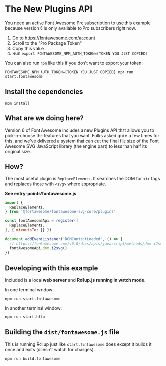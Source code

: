 # The New Plugins API

You need an active Font Awesome Pro subscription to use this example because version 6 is
only available to Pro subscribers right now.

1. Go to https://fontawesome.com/account
1. Scroll to the "Pro Package Token"
1. Copy this value
1. Run `export FONTAWESOME_NPM_AUTH_TOKEN=[TOKEN YOU JUST COPIED]`

You can also run `npm` like this if you don't want to export your token:

```
FONTAWESOME_NPM_AUTH_TOKEN=[TOKEN YOU JUST COPIED] npm run start.fontawesome
```

## Install the dependencies

```
npm install
```

## What are we doing here?

Version 6 of Font Awesome includes a new Plugins API that allows you to
pick-n-choose the features that you want. Folks asked quite a few times for
this, and we've delivered a system that can cut the final file size of the Font
Awesome SVG JavaScript library (the engine part) to less than half its original
size.

## How?

The most useful plugin is `ReplaceElements`. It searches the DOM for `<i>` tags and
replaces those with `<svg>` where appropriate.

**See entry-points/fontawesome.js**

```javascript
import {
  ReplaceElements,
} from '@fortawesome/fontawesome-svg-core/plugins'

const fontAwesomeApi = register([
  ReplaceElements,
], { mixoutsTo: {} })

document.addEventListener('DOMContentLoaded', () => {
  // https://fontawesome.com/v6.0/docs/apis/javascript/methods/dom-i2svg
  fontAwesomeApi.dom.i2svg()
})
```

## Developing with this example

Included is a local **web server** and **Rollup.js running in watch mode**.

In one terminal window:

```
npm run start.fontawesome
```

In another terminal window:

```
npm run start.http
```

## Building the `dist/fontawesome.js` file

This is running Rollup just like `start.fontawesome` does except it builds it
once and exits (doesn't watch for changes).

```
npm run build.fontawesome
```
